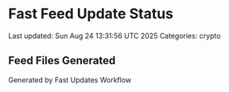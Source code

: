 # Fast Feed Update Status
Last updated: Sun Aug 24 13:31:56 UTC 2025
Categories: crypto

## Feed Files Generated

Generated by Fast Updates Workflow
